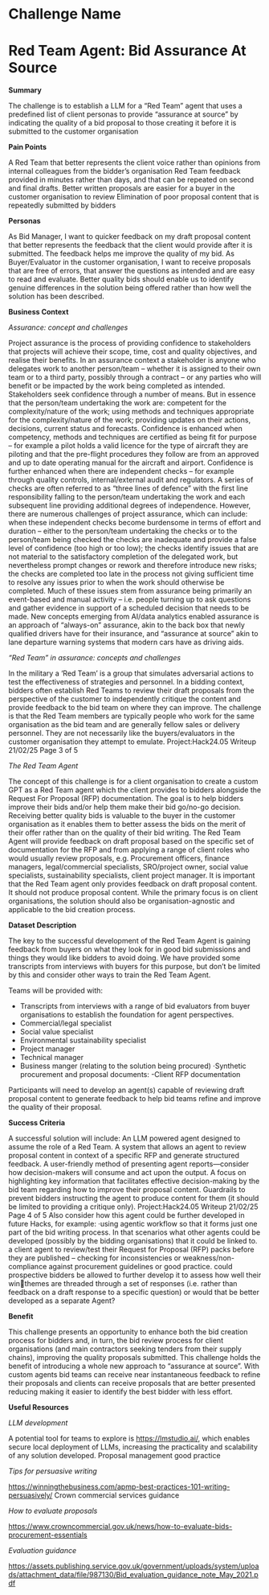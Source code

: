 # Challenge Name
# Red Team Agent: Bid Assurance At Source

**Summary**

The challenge is to establish a LLM for a “Red Team” agent that uses a predefined list of
client personas to provide “assurance at source” by indicating the quality of a bid proposal to
those creating it before it is submitted to the customer organisation

**Pain Points**

A Red Team that better represents the client voice rather than opinions from internal
colleagues from the bidder’s organisation
Red Team feedback provided in minutes rather than days, and that can be repeated on
second and final drafts.
Better written proposals are easier for a buyer in the customer organisation to review
Elimination of poor proposal content that is repeatedly submitted by bidders

**Personas**

As Bid Manager, I want to quicker feedback on my draft proposal content that better
represents the feedback that the client would provide after it is submitted. The feedback
helps me improve the quality of my bid.
As Buyer/Evaluator in the customer organisation, I want to receive proposals that are free of
errors, that answer the questions as intended and are easy to read and evaluate. Better
quality bids should enable us to identify genuine differences in the solution being offered
rather than how well the solution has been described.

**Business Context**

_Assurance: concept and challenges_

Project assurance is the process of providing confidence to stakeholders that projects will achieve
their scope, time, cost and quality objectives, and realise their benefits.
In an assurance context a stakeholder is anyone who delegates work to another person/team –
whether it is assigned to their own team or to a third party, possibly through a contract – or any
parties who will benefit or be impacted by the work being completed as intended.
Stakeholders seek confidence through a number of means. But in essence that the person/team
undertaking the work are:
competent for the complexity/nature of the work;
using methods and techniques appropriate for the complexity/nature of the work;
providing updates on their actions, decisions, current status and forecasts.
Confidence is enhanced when competency, methods and techniques are certified as being fit for
purpose – for example a pilot holds a valid licence for the type of aircraft they are piloting and that
the pre-flight procedures they follow are from an approved and up to date operating manual for the
aircraft and airport. Confidence is further enhanced when there are independent checks – for
example through quality controls, internal/external audit and regulators. A series of checks are often
referred to as “three lines of defence” with the first line responsibility falling to the person/team
undertaking the work and each subsequent line providing additional degrees of independence.
However, there are numerous challenges of project assurance, which can include:
when these independent checks become burdensome in terms of effort and duration – either to
the person/team undertaking the checks or to the person/team being checked
the checks are inadequate and provide a false level of confidence (too high or too low);
the checks identify issues that are not material to the satisfactory completion of the delegated
work, but nevertheless prompt changes or rework and therefore introduce new risks;
the checks are completed too late in the process not giving sufficient time to resolve any issues
prior to when the work should otherwise be completed.
Much of these issues stem from assurance being primarily an event-based and manual activity – i.e.
people turning up to ask questions and gather evidence in support of a scheduled decision that needs
to be made. New concepts emerging from AI/data analytics enabled assurance is an approach of
“always-on” assurance, akin to the back box that newly qualified drivers have for their insurance, and
“assurance at source” akin to lane departure warning systems that modern cars have as driving aids.

_“Red Team” in assurance: concepts and challenges_

In the military a ‘Red Team’ is a group that simulates adversarial actions to test the effectiveness of
strategies and personnel.
In a bidding context, bidders often establish Red Teams to review their draft proposals from the
perspective of the customer to independently critique the content and provide feedback to the bid
team on where they can improve.
The challenge is that the Red Team members are typically people who work for the same organisation
as the bid team and are generally fellow sales or delivery personnel. They are not necessarily like the
buyers/evaluators in the customer organisation they attempt to emulate.
Project:Hack24.05 Writeup 21/02/25 Page 3 of 5

_The Red Team Agent_

The concept of this challenge is for a client organisation to create a custom GPT as a Red Team agent
which the client provides to bidders alongside the Request For Proposal (RFP) documentation. The
goal is to help bidders improve their bids and/or help them make their bid go/no-go decision.
Receiving better quality bids is valuable to the buyer in the customer organisation as it enables them
to better assess the bids on the merit of their offer rather than on the quality of their bid writing.
The Red Team Agent will provide feedback on draft proposal based on the specific set of
documentation for the RFP and from applying a range of client roles who would usually review
proposals, e.g. Procurement officers, finance managers, legal/commercial specialists, SRO/project
owner, social value specialists, sustainability specialists, client project manager.
It is important that the Red Team agent only provides feedback on draft proposal content. It should
not produce proposal content.
While the primary focus is on client organisations, the solution should also be organisation-agnostic
and applicable to the bid creation process.

**Dataset Description**

The key to the successful development of the Red Team Agent is gaining feedback from buyers on
what they look for in good bid submissions and things they would like bidders to avoid doing. We have
provided some transcripts from interviews with buyers for this purpose, but don’t be limited by this
and consider other ways to train the Red Team Agent.

Teams will be provided with:
- Transcripts from interviews with a range of bid evaluators from buyer organisations to establish
the foundation for agent perspectives.
- Commercial/legal specialist
- Social value specialist
- Environmental sustainability specialist
- Project manager
- Technical manager
- Business manger (relating to the solution being procured)
·Synthetic procurement and proposal documents:
-Client RFP documentation

Participants will need to develop an agent(s) capable of reviewing draft proposal content to
generate feedback to help bid teams refine and improve the quality of their proposal.

**Success Criteria**

A successful solution will include:
An LLM powered agent designed to assume the role of a Red Team.
A system that allows an agent to review proposal content in context of a specific RFP
and generate structured feedback.
A user-friendly method of presenting agent reports—consider how decision-makers will
consume and act upon the output.
A focus on highlighting key information that facilitates effective decision-making by the
bid team regarding how to improve their proposal content.
Guardrails to prevent bidders instructing the agent to produce content for them (it should
be limited to providing a critique only).
Project:Hack24.05 Writeup 21/02/25 Page 4 of 5
Also consider how this agent could be further developed in future Hacks, for example:
·using agentic workflow so that it forms just one part of the bid writing process. In that
scenarios what other agents could be developed (possibly by the bidding organisations) that
it could be linked to.
a client agent to review/test their Request for Proposal (RFP) packs before they are
published – checking for inconsistencies or weakness/non-compliance against
procurement guidelines or good practice.
could prospective bidders be allowed to further develop it to assess how well their winthemes are threaded through a set of responses (i.e. rather than feedback on a draft
response to a specific question) or would that be better developed as a separate Agent?

**Benefit**

This challenge presents an opportunity to enhance both the bid creation process for bidders
and, in turn, the bid review process for client organisations (and main contractors seeking
tenders from their supply chains), improving the quality proposals submitted.
This challenge holds the benefit of introducing a whole new approach to “assurance at
source”. With custom agents bid teams can receive near instantaneous feedback to refine
their proposals and clients can receive proposals that are better presented reducing making
it easier to identify the best bidder with less effort.


**Useful Resources**

_LLM development_

A potential tool for teams to explore is https://lmstudio.ai/, which enables secure local
deployment of LLMs, increasing the practicality and scalability of any solution developed.
Proposal management good practice

_Tips for persuasive writing_

https://winningthebusiness.com/apmp-best-practices-101-writing-persuasively/
Crown commercial services guidance

_How to evaluate proposals_

https://www.crowncommercial.gov.uk/news/how-to-evaluate-bids-procurement-essentials

_Evaluation guidance_

https://assets.publishing.service.gov.uk/government/uploads/system/uploads/attachment_data/file/987130/Bid_evaluation_guidance_note_May_2021.pdf
